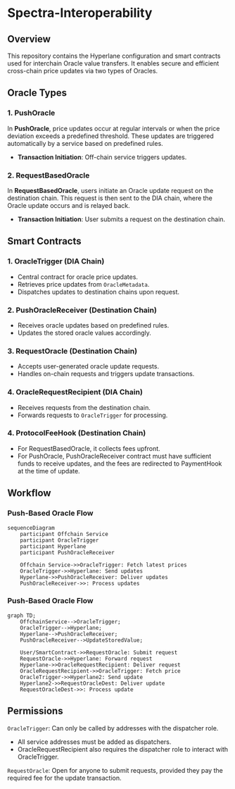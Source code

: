 # Spectra-Interoperability

## Overview
This repository contains the Hyperlane configuration and smart contracts used for interchain Oracle value transfers. It enables secure and efficient cross-chain price updates via two types of Oracles.

## Oracle Types
### 1. PushOracle
In **PushOracle**, price updates occur at regular intervals or when the price deviation exceeds a predefined threshold. These updates are triggered automatically by a service based on predefined rules.
- **Transaction Initiation**: Off-chain service triggers updates.

### 2. RequestBasedOracle
In **RequestBasedOracle**, users initiate an Oracle update request on the destination chain. This request is then sent to the DIA chain, where the Oracle update occurs and is relayed back.
- **Transaction Initiation**: User submits a request on the destination chain.

## Smart Contracts
### 1. **OracleTrigger** (DIA Chain)
- Central contract for oracle price updates.
- Retrieves price updates from `OracleMetadata`.
- Dispatches updates to destination chains upon request.

### 2. **PushOracleReceiver** (Destination Chain)
- Receives oracle updates based on predefined rules.
- Updates the stored oracle values accordingly.

### 3. **RequestOracle** (Destination Chain)
- Accepts user-generated oracle update requests.
- Handles on-chain requests and triggers update transactions.

### 4. **OracleRequestRecipient** (DIA Chain)
- Receives requests from the destination chain.
- Forwards requests to `OracleTrigger` for processing.

### 4. **ProtocolFeeHook** (Destination Chain)
- For RequestBasedOracle, it collects fees upfront.
- For PushOracle, PushOracleReceiver contract must have sufficient funds to receive updates, and the fees are redirected to PaymentHook at the time of update.

## Workflow
### **Push-Based Oracle Flow**
```mermaid
sequenceDiagram
    participant Offchain Service
    participant OracleTrigger
    participant Hyperlane
    participant PushOracleReceiver

    Offchain Service->>OracleTrigger: Fetch latest prices
    OracleTrigger->>Hyperlane: Send updates
    Hyperlane->>PushOracleReceiver: Deliver updates
    PushOracleReceiver->>: Process updates
```

### **Push-Based Oracle Flow**

```mermaid
graph TD;
    OffchainService-->OracleTrigger;
    OracleTrigger-->Hyperlane;
    Hyperlane-->PushOracleReceiver;
    PushOracleReceiver-->UpdateStoredValue;

    User/SmartContract->>RequestOracle: Submit request
    RequestOracle->>Hyperlane: Forward request
    Hyperlane->>OracleRequestRecipient: Deliver request
    OracleRequestRecipient->>OracleTrigger: Fetch price
    OracleTrigger->>Hyperlane2: Send update
    Hyperlane2->>RequestOracleDest: Deliver update
    RequestOracleDest->>: Process update
```


## Permissions

`OracleTrigger`: Can only be called by addresses with the dispatcher role.
- All service addresses must be added as dispatchers.
- OracleRequestRecipient also requires the dispatcher role to interact with OracleTrigger.

`RequestOracle`: Open for anyone to submit requests, provided they pay the required fee for the update transaction.

